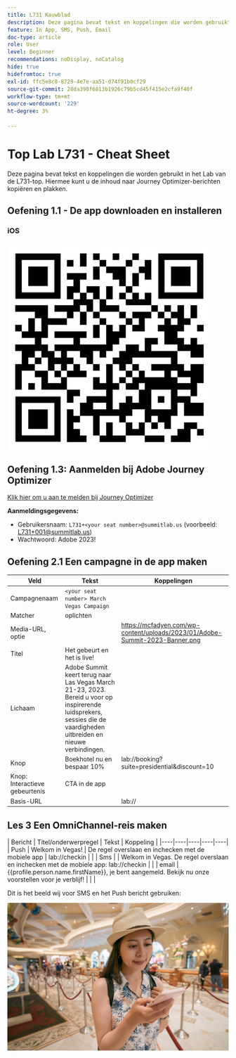 ```yaml
---
title: L731 Kauwblad
description: Deze pagina bevat tekst en koppelingen die worden gebruikt in het Lab van de L731-top.
feature: In App, SMS, Push, Email
doc-type: article
role: User
level: Beginner
recommendations: noDisplay, noCatalog
hide: true
hidefromtoc: true
exl-id: ffc5e8c8-8729-4e7e-aa51-d74f91b0cf29
source-git-commit: 28da398f6813b1926c79b5cd45f415e2cfa9f40f
workflow-type: tm+mt
source-wordcount: '229'
ht-degree: 3%

---
```


# Top Lab L731 - Cheat Sheet

Deze pagina bevat tekst en koppelingen die worden gebruikt in het Lab van de L731-top. Hiermee kunt u de inhoud naar Journey Optimizer-berichten kopiëren en plakken.

## Oefening 1.1 - De app downloaden en installeren

### iOS

![QR-code voor iOS](/help/assets/lab731-ios-qr-code.png)


## Oefening 1.3: Aanmelden bij Adobe Journey Optimizer

[Klik hier om u aan te melden bij Journey Optimizer](https://experience.adobe.com/#/@techmarketingdemos/sname:summit-2023-ajo-lab/journey-optimizer/home)

**Aanmeldingsgegevens:**

* Gebruikersnaam: `L731+<your seat number>@summitlab.us` (voorbeeld: L731+001@summitlab.us)
* Wachtwoord: Adobe 2023!


## Oefening 2.1 Een campagne in de app maken



| Veld | Tekst | Koppelingen |
|----|----|----|
| Campagnenaam | `<your seat number> March Vegas Campaign` |  |
| Matcher | oplichten |  |
| Media-URL, optie |  | https://mcfadyen.com/wp-content/uploads/2023/01/Adobe-Summit-2023-Banner.png |
| Titel | Het gebeurt en het is live! |  |
| Lichaam | Adobe Summit keert terug naar Las Vegas March 21-23, 2023. Bereid u voor op inspirerende luidsprekers, sessies die de vaardigheden uitbreiden en nieuwe verbindingen. |  |
| Knop | Boekhotel nu en bespaar 10% | lab://booking?suite=presidential&amp;discount=10 |
| Knop: Interactieve gebeurtenis | CTA in de app |  |
| Basis-URL |  | lab:// |



## Les 3 Een OmniChannel-reis maken

| Bericht | Titel/onderwerpregel | Tekst | Koppeling |
|----|----|----|----|----|
| Push | Welkom in Vegas! | De regel overslaan en inchecken met de mobiele app | lab://checkin |  |
| Sms |  | Welkom in Vegas. De regel overslaan en inchecken met de mobiele app: lab://checkin |  |
| email | {{profile.person.name.firstName}}, je bent aangemeld. Bekijk nu onze voorstellen voor je verblijf! |  |  |


Dit is het beeld wij voor SMS en het Push bericht gebruiken:

![Online inchecken](/help/assets/vegas_online_check_in.jpg)
